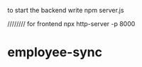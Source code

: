 to start the backend
write npm server.js

////////
for frontend
npx http-server -p
8000
# employee-sync

